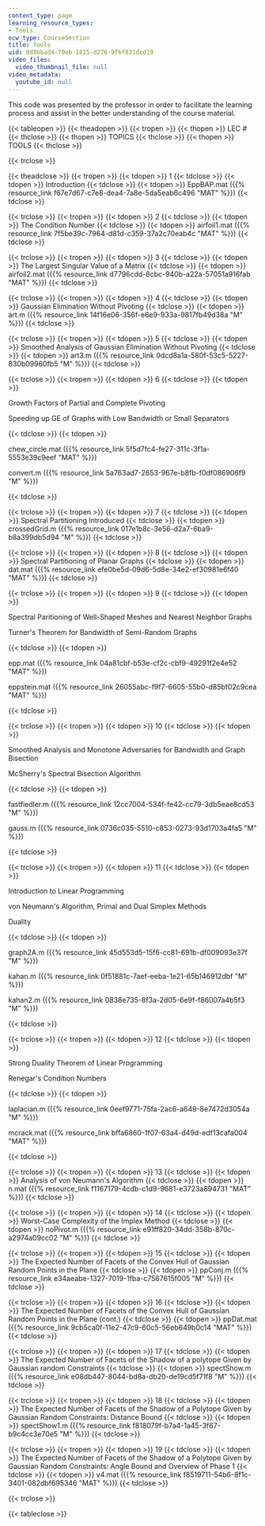 ```yaml
---
content_type: page
learning_resource_types:
- Tools
ocw_type: CourseSection
title: Tools
uid: 0d8bbad4-70eb-1815-d276-9f6f831dcd19
video_files:
  video_thumbnail_file: null
video_metadata:
  youtube_id: null
---
```


This code was presented by the professor in order to facilitate the learning process and assist in the better understanding of the course material.

{{< tableopen >}}
{{< theadopen >}}
{{< tropen >}}
{{< thopen >}}
LEC #
{{< thclose >}}
{{< thopen >}}
TOPICS
{{< thclose >}}
{{< thopen >}}
TOOLS
{{< thclose >}}

{{< trclose >}}

{{< theadclose >}}
{{< tropen >}}
{{< tdopen >}}
1
{{< tdclose >}}
{{< tdopen >}}
Introduction
{{< tdclose >}}
{{< tdopen >}}
EppBAP.mat ({{% resource_link f67e7d67-c7e8-dea4-7a8e-5da5eab6c496 "MAT" %}})
{{< tdclose >}}

{{< trclose >}}
{{< tropen >}}
{{< tdopen >}}
2
{{< tdclose >}}
{{< tdopen >}}
The Condition Number
{{< tdclose >}}
{{< tdopen >}}
airfoil1.mat ({{% resource_link 7f5be39c-7964-d81d-c359-37a2c70eab4c "MAT" %}})
{{< tdclose >}}

{{< trclose >}}
{{< tropen >}}
{{< tdopen >}}
3
{{< tdclose >}}
{{< tdopen >}}
The Largest Singular Value of a Matrix
{{< tdclose >}}
{{< tdopen >}}
airfoil2.mat ({{% resource_link d7796cdd-8cbc-940b-a22a-57051a916fab "MAT" %}})
{{< tdclose >}}

{{< trclose >}}
{{< tropen >}}
{{< tdopen >}}
4
{{< tdclose >}}
{{< tdopen >}}
Gaussian Elimination Without Pivoting
{{< tdclose >}}
{{< tdopen >}}
art.m ({{% resource_link 14f16e06-356f-e6e9-933a-9817fb49d38a "M" %}})
{{< tdclose >}}

{{< trclose >}}
{{< tropen >}}
{{< tdopen >}}
5
{{< tdclose >}}
{{< tdopen >}}
Smoothed Analysis of Gaussian Elimination Without Pivoting
{{< tdclose >}}
{{< tdopen >}}
art3.m ({{% resource_link 0dcd8a1a-580f-53c5-5227-830b09960fb5 "M" %}})
{{< tdclose >}}

{{< trclose >}}
{{< tropen >}}
{{< tdopen >}}
6
{{< tdclose >}}
{{< tdopen >}}


Growth Factors of Partial and Complete Pivoting

Speeding up GE of Graphs with Low Bandwidth or Small Separators


{{< tdclose >}}
{{< tdopen >}}


chew\_circle.mat ({{% resource_link 5f5d7fc4-fe27-311c-3f1a-5553e39c9eef "MAT" %}})

convert.m ({{% resource_link 5a763ad7-2653-967e-b8fb-f0df086906f9 "M" %}})


{{< tdclose >}}

{{< trclose >}}
{{< tropen >}}
{{< tdopen >}}
7
{{< tdclose >}}
{{< tdopen >}}
Spectral Partitioning Introduced
{{< tdclose >}}
{{< tdopen >}}
crossedGrid.m ({{% resource_link 017e1b8c-3e56-d2a7-6ba9-b8a399db5d94 "M" %}})
{{< tdclose >}}

{{< trclose >}}
{{< tropen >}}
{{< tdopen >}}
8
{{< tdclose >}}
{{< tdopen >}}
Spectral Partitioning of Planar Graphs
{{< tdclose >}}
{{< tdopen >}}
dat.mat ({{% resource_link efe0be5d-09d6-5d8e-34e2-ef30981e6f40 "MAT" %}})
{{< tdclose >}}

{{< trclose >}}
{{< tropen >}}
{{< tdopen >}}
9
{{< tdclose >}}
{{< tdopen >}}


Spectral Paritioning of Well-Shaped Meshes and Nearest Neighbor Graphs

Turner's Theorem for Bandwidth of Semi-Random Graphs


{{< tdclose >}}
{{< tdopen >}}


epp.mat ({{% resource_link 04a81cbf-b53e-cf2c-cbf9-49291f2e4e52 "MAT" %}})

eppstein.mat ({{% resource_link 26055abc-f9f7-6605-55b0-d85bf02c9cea "MAT" %}})


{{< tdclose >}}

{{< trclose >}}
{{< tropen >}}
{{< tdopen >}}
10
{{< tdclose >}}
{{< tdopen >}}


Smoothed Analysis and Monotone Adversaries for Bandwidth and Graph Bisection

McSherry's Spectral Bisection Algorithm


{{< tdclose >}}
{{< tdopen >}}


fastfiedler.m ({{% resource_link 12cc7004-534f-fe42-cc79-3db5eae8cd53 "M" %}})

gauss.m ({{% resource_link 0736c035-5510-c853-0273-93d1703a4fa5 "M" %}})


{{< tdclose >}}

{{< trclose >}}
{{< tropen >}}
{{< tdopen >}}
11
{{< tdclose >}}
{{< tdopen >}}


Introduction to Linear Programming

von Neumann's Algorithm, Primal and Dual Simplex Methods

Duality


{{< tdclose >}}
{{< tdopen >}}


graph2A.m ({{% resource_link 45d553d5-15f6-cc81-691b-df009093e37f "M" %}})

kahan.m ({{% resource_link 0f51881c-7aef-eeba-1e21-65b146912dbf "M" %}})

kahan2.m ({{% resource_link 0838e735-8f3a-2d05-6e9f-f86007a4b5f3 "M" %}})


{{< tdclose >}}

{{< trclose >}}
{{< tropen >}}
{{< tdopen >}}
12
{{< tdclose >}}
{{< tdopen >}}


Strong Duality Theorem of Linear Programming

Renegar's Condition Numbers


{{< tdclose >}}
{{< tdopen >}}


laplacian.m ({{% resource_link 0eef9771-75fa-2ac6-a649-8e7472d3054a "M" %}})

mcrack.mat ({{% resource_link bffa6860-1f07-63a4-d49d-edf13cafa004 "MAT" %}})


{{< tdclose >}}

{{< trclose >}}
{{< tropen >}}
{{< tdopen >}}
13
{{< tdclose >}}
{{< tdopen >}}
Analysis of von Neumann's Algorithm
{{< tdclose >}}
{{< tdopen >}}
n.mat ({{% resource_link f1167179-4cdb-c1d9-9681-e3723a894731 "MAT" %}})
{{< tdclose >}}

{{< trclose >}}
{{< tropen >}}
{{< tdopen >}}
14
{{< tdclose >}}
{{< tdopen >}}
Worst-Case Complexity of the Implex Method
{{< tdclose >}}
{{< tdopen >}}
noPivot.m ({{% resource_link e91ff820-34dd-358b-870c-a2974a09cc02 "M" %}})
{{< tdclose >}}

{{< trclose >}}
{{< tropen >}}
{{< tdopen >}}
15
{{< tdclose >}}
{{< tdopen >}}
The Expected Number of Facets of the Convex Hull of Gaussian Random Points in the Plane
{{< tdclose >}}
{{< tdopen >}}
ppConj.m ({{% resource_link e34aeabe-1327-7019-1fba-c7567615f005 "M" %}})
{{< tdclose >}}

{{< trclose >}}
{{< tropen >}}
{{< tdopen >}}
16
{{< tdclose >}}
{{< tdopen >}}
The Expected Number of Facets of the Convex Hull of Gaussian Random Points in the Plane (cont.)
{{< tdclose >}}
{{< tdopen >}}
ppDat.mat ({{% resource_link 9cb5ca0f-11e2-47c9-60c5-56eb649b0c14 "MAT" %}})
{{< tdclose >}}

{{< trclose >}}
{{< tropen >}}
{{< tdopen >}}
17
{{< tdclose >}}
{{< tdopen >}}
The Expected Number of Facets of the Shadow of a polytope Given by Gaussian random Constraints
{{< tdclose >}}
{{< tdopen >}}
spectShow.m ({{% resource_link e08db447-8044-bd8a-db20-de19cd5f71f8 "M" %}})
{{< tdclose >}}

{{< trclose >}}
{{< tropen >}}
{{< tdopen >}}
18
{{< tdclose >}}
{{< tdopen >}}
The Expected Number of Facets of the Shadow of a Polytope Given by Gaussian Random Constraints: Distance Bound
{{< tdclose >}}
{{< tdopen >}}
spectShow1.m ({{% resource_link f818079f-b7a4-1a45-3f67-b9c4cc3e70e5 "M" %}})
{{< tdclose >}}

{{< trclose >}}
{{< tropen >}}
{{< tdopen >}}
19
{{< tdclose >}}
{{< tdopen >}}
The Expected Number of Facets of the Shadow of a Polytope Given by Gaussian Random Constraints: Angle Bound and Overview of Phase 1
{{< tdclose >}}
{{< tdopen >}}
v4.mat ({{% resource_link f8519711-54b6-8f1c-3401-082dbf695346 "MAT" %}})
{{< tdclose >}}

{{< trclose >}}

{{< tableclose >}}